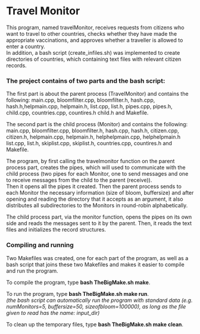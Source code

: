 # Travel Monitor #

This program, named travelMonitor, receives requests from citizens who want to travel to other countries, checks whether they have made the appropriate vaccinations, and approves whether a traveller is allowed to enter a country.  
In addition, a bash script (create_infiles.sh) was implemented to create directories of countries, which containing text files with relevant citizen records.

### The project contains of two parts and the bash script: ###
	
The first part is about the parent process (TravelMonitor) and contains the following: main.cpp, bloomfilter.cpp, bloomfilter.h, hash.cpp, hash.h,helpmain.cpp, helpmain.h, list.cpp, list.h, pipes.cpp, pipes.h, child.cpp, countries.cpp, countires.h child.h and Makefile.

The second part is the child process (Monitor) and contains the following: main.cpp, bloomfilter.cpp, bloomfilter.h, hash.cpp, hash.h,
citizen.cpp, citizen.h, helpmain.cpp, helpmain.h, helphelpmain.cpp, helphelpmain.h list.cpp, list.h, skiplist.cpp, skiplist.h, countries.cpp, countires.h and Makefile.


The program, by first calling the travelmonitor function on the parent process part, creates the pipes, which will used to communicate with the child process (two pipes for each Monitor, one to send messages and one to receive messages from the child to the parent (receive)).  
Then it opens all the pipes it created. Then the parent process sends to each Monitor the necessary information (size of bloom, buffersize) and after opening and reading the directory that it accepts as an argument, it also distributes all subdirectories to the Monitors in round-robin alphabetically.

The child process part, via the monitor function, opens the pipes on its own side and reads the messages sent to it by the parent. Then, it reads the text files and initializes the record structures.

### Compiling and running ###

Two Makefiles was created, one for each part of the program, as well as a bash script that joins these two Makefiles and makes it easier to compile and run the program.  

To compile the program, type **bash TheBigMake.sh make**.

To run the program, type **bash TheBigMake.sh make run**.  
*(the bash script can automatically run the program with standard data (e.g. numMonitors=5, buffersize=50, sizeofbloom=100000), as long as the file given to read has the name: input_dir)*

To clean up the temporary files, type **bash TheBigMake.sh make clean**.